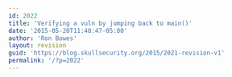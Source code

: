 ```yaml
---
id: 2022
title: 'Verifying a vuln by jumping back to main()'
date: '2015-05-20T11:48:47-05:00'
author: 'Ron Bowes'
layout: revision
guid: 'https://blog.skullsecurity.org/2015/2021-revision-v1'
permalink: '/?p=2022'
---
```


